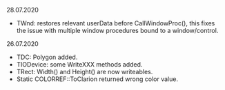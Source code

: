 28.07.2020
- TWnd: restores relevant userData before CallWindowProc(), this fixes the issue with multiple window procedures bound to a window/control.

26.07.2020
- TDC: Polygon added.
- TIODevice: some WriteXXX methods added.
- TRect: Width() and Height() are now writeables.
- Static COLORREF::ToClarion returned wrong color value.
